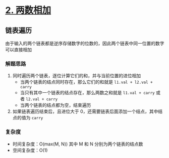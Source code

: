 # [2. 两数相加](https://leetcode-cn.com/problems/add-two-numbers/solution/liang-shu-xiang-jia-by-leetcode-solution/)

## 链表遍历

由于输入的两个链表都是逆序存储数字的位数的，因此两个链表中同一位置的数字可以直接相加

### 解题思路

1. 同时遍历两个链表，逐位计算它们的和，并与当前位置的进位相加
   - 当两个链表的结点同时存在，那么它们的和就是 `l1.val + l2.val + carry`
   - 当只有其中一个链表的结点存在，那么两数之和就是 `l1.val + carry` 或者 `l2.val + carry`
   - 当两个链表的结点都为空，结束遍历
2. 如果链表遍历结束后，且进位大于 0，还需要链表后面添加一个结点，其中结点的值为 `carry`

### 复杂度

- 时间复杂度：O(max(M, N)) 其中 M 和 N 分别为两个链表的结点数
- 空间复杂度：O(1)
